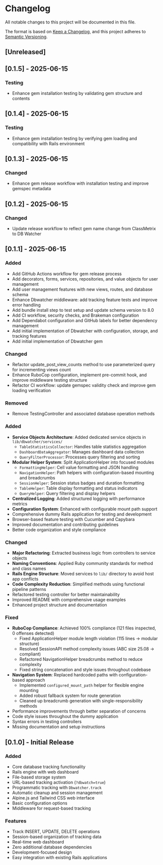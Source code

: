 # Changelog

All notable changes to this project will be documented in this file.

The format is based on [Keep a Changelog](https://keepachangelog.com/en/1.0.0/),
and this project adheres to [Semantic Versioning](https://semver.org/spec/v2.0.0.html).

## [Unreleased]

## [0.1.5] - 2025-06-15
### Testing

- Enhance gem installation testing by validating gem structure and contents


## [0.1.4] - 2025-06-15
### Testing

- Enhance gem installation testing by verifying gem loading and compatibility with Rails environment


## [0.1.3] - 2025-06-15
### Changed

- Enhance gem release workflow with installation testing and improve gemspec metadata


## [0.1.2] - 2025-06-15
### Changed

- Update release workflow to reflect gem name change from ClassMetrix to DB Watcher


## [0.1.1] - 2025-06-15

### Added

- Add GitHub Actions workflow for gem release process
- Add decorators, forms, services, repositories, and value objects for user management
- Add user management features with new views, routes, and database schema
- Enhance Dbwatcher middleware: add tracking feature tests and improve error handling
- Add bundle install step to test setup and update schema version to 8.0
- Add CI workflow, security checks, and Brakeman configuration
- Add Dependabot configuration and GitHub labels for better dependency management
- Add initial implementation of Dbwatcher with configuration, storage, and tracking features
- Add initial implementation of Dbwatcher gem

### Changed

- Refactor update_post_view_counts method to use parameterized query for incrementing views count
- Enhance RuboCop configuration, implement pre-commit hook, and improve middleware testing structure
- Refactor CI workflow: update gemspec validity check and improve gem loading verification

### Removed

- Remove TestingController and associated database operation methods


### Added

- **Service Objects Architecture**: Added dedicated service objects in `lib/dbwatcher/services/`
  - `TableStatisticsCollector`: Handles table statistics aggregation
  - `DashboardDataAggregator`: Manages dashboard data collection
  - `QueryFilterProcessor`: Processes query filtering and sorting
- **Modular Helper System**: Split ApplicationHelper into focused modules
  - `FormattingHelper`: Cell value formatting and JSON handling
  - `NavigationHelper`: Path helpers with configuration-based mounting and breadcrumbs
  - `SessionHelper`: Session status badges and duration formatting
  - `TableHelper`: Table display formatting and status indicators
  - `QueryHelper`: Query filtering and display helpers
- **Centralized Logging**: Added structured logging with performance metrics
- **Configuration System**: Enhanced with configurable mount path support
- Comprehensive dummy Rails application for testing and development
- Browser-based feature testing with Cucumber and Capybara
- Improved documentation and contributing guidelines
- Better code organization and style compliance

### Changed

- **Major Refactoring**: Extracted business logic from controllers to service objects
- **Naming Conventions**: Applied Ruby community standards for method and class names
- **Rails Engine Structure**: Moved services to `lib/` directory to avoid host app conflicts
- **Code Complexity Reduction**: Simplified methods using functional pipeline patterns
- Refactored testing controller for better maintainability
- Improved README with comprehensive usage examples
- Enhanced project structure and documentation

### Fixed
- **RuboCop Compliance**: Achieved 100% compliance (121 files inspected, 0 offenses detected)
  - Fixed ApplicationHelper module length violation (115 lines → modular structure)
  - Resolved SessionAPI method complexity issues (ABC size 25.08 → compliant)
  - Refactored NavigationHelper breadcrumbs method to reduce complexity
  - Fixed string concatenation and style issues throughout codebase
- **Navigation System**: Replaced hardcoded paths with configuration-based approach
  - Implemented `configured_mount_path` helper for flexible engine mounting
  - Added robust fallback system for route generation
  - Cleaned up breadcrumb generation with single-responsibility methods
- Performance improvements through better separation of concerns
- Code style issues throughout the dummy application
- Syntax errors in testing controllers
- Missing documentation and setup instructions

## [0.1.0] - Initial Release

### Added
- Core database tracking functionality
- Rails engine with web dashboard
- File-based storage system
- URL-based tracking activation (`?dbwatch=true`)
- Programmatic tracking with `Dbwatcher.track`
- Automatic cleanup and session management
- Alpine.js and Tailwind CSS web interface
- Basic configuration options
- Middleware for request-based tracking

### Features
- Track INSERT, UPDATE, DELETE operations
- Session-based organization of tracking data
- Real-time web dashboard
- Zero additional database dependencies
- Development-focused design
- Easy integration with existing Rails applications
